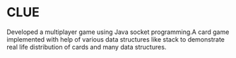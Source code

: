 # CLUE
Developed a multiplayer game using Java socket programming.A card game implemented 
with help of various data structures like stack to demonstrate real life distribution of cards 
and many data structures.
